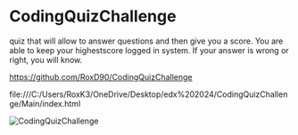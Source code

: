 # CodingQuizChallenge
quiz that will allow to answer questions and then give you a score. You are able to keep your highestscore logged in system. If your answer is wrong or right, you will know. 

https://github.com/RoxD90/CodingQuizChallenge

file:///C:/Users/RoxK3/OneDrive/Desktop/edx%202024/CodingQuizChallenge/Main/index.html

![CodingQuizChallenge](image.png)

